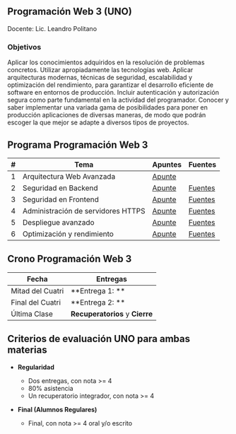 ## Programación Web 3 (UNO)
Docente: Lic. Leandro Politano

### Objetivos
Aplicar los conocimientos adquiridos en la resolución de problemas concretos.
Utilizar apropiadamente las tecnologías web.
Aplicar arquitecturas modernas, técnicas de seguridad, escalabilidad y optimización del rendimiento, para garantizar el desarrollo eficiente de software en entornos de producción.
Incluir autenticación y autorización segura como parte fundamental en la actividad del programador.
Conocer y saber implementar una variada gama de posibilidades para poner en producción aplicaciones de diversas maneras, de modo que podrán escoger la que mejor se adapte a diversos tipos de proyectos.

## Programa Programación Web 3

| # | Tema | Apuntes | Fuentes |
| -- | -- | -- | -- |
| 1 | Arquitectura Web Avanzada | [Apunte](doc/arquitectura.md) | |
| 2 | Seguridad en Backend      | [Apunte](doc/seguridadBE.md)  | [Fuentes](https://docs.github.com/es) |
| 3 | Seguridad en Frontend | [Apunte](doc/seguridadFE.md)| [Fuentes](https://developer.mozilla.org/es/docs/Web/HTML) |
| 4 | Administración de servidores HTTPS | [Apunte](doc/servidoresHTTPS.md) | [Fuentes](https://developer.mozilla.org/es/docs/Web/CSS) |
| 5 | Despliegue avanzado | [Apunte](doc/despliegue.md) | [Fuentes](https://getbootstrap.com) |
| 6 | Optimización y rendimiento | [Apunte](doc/optimizacion.md) | [Fuentes](https://developer.mozilla.org/es/docs/Web/JavaScript/Reference) |


## Crono Programación Web 3

| Fecha | Entregas |
| -- | -- |
| Mitad del Cuatri | **Entrega 1: ** |
| Final del Cuatri | **Entrega 2: ** |
| Última Clase     | **Recuperatorios** y **Cierre** |

## Criterios de evaluación UNO para ambas materias

* **Regularidad**
  * Dos entregas, con nota >= 4
  * 80% asistencia
  * Un recuperatorio integrador, con nota >= 4

* **Final (Alumnos Regulares)**
  * Final, con nota >= 4 oral y/o escrito
